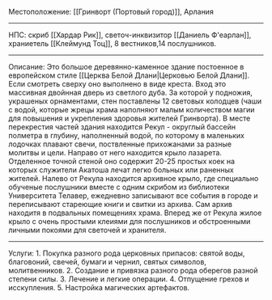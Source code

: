 Местоположение: [[Гринворт (Портовый город)]], Арлания
______
НПС: скриб [[Хардар Рик]], светоч-инквизитор [[Даниель Ф'еарлан]], храниетель [[Клеймунд Тоц]], 8 вестников,14 послушников. 
_____
Описание: Это большое деревянно-каменное здание постоенное в европейском стиле [[Церква Белой Длани|Церковью Белой Длани]]. Если смотреть сверху оно выполнено в виде креста. Вход это массивная двойнная дверь из светлого дуба. За которой у подножия, украшеных орнаментами, стен поставлены 12 световых колодцев (чаши с водой, которые жрецы храма наполняют малым количеством магии для повышения и укрепления здоровья жителей Гринворта). В месте перекрестия частей здания находится Рекул - округлый бассейн полметра в глубину, наполненный водой, по которому в маленьких лодочках плавают свечи, поствленные прихожанами за разные молитвы и цели. Направо от него находится крыло лазарета. Отделенное точной стеной оно содержит 20-25 простых коек на которых служители Акатоша лечат легко больных или раненных жителей. Налево от Рекула находится архивное крыло, где специально обученые послушники вместе с одним скрибом из библиотеки Университета Телавер, ежедневно записывают все события в городе и переписывают стареющие книги и свитки из архива. Сам архив находитя в подвальных помещениях храма. Вперед же от Рекула жилое крыло с очень простыми клеиями для послушников и обстроенными личными покоями для светочей и хранителя.  
______
Услуги: 
	1. Покупка разного рода церковных припасов: святой воды, благовоний, свечей, бумаги и чернил, святых символов, молитвенников.
	2. Создание и привязка разного рода оберегов разной степени силы.
	3. Лечение и легкие операции.
	4. Отпущение грехов и исскупления. 
	5. Настройка магических артефактов. 
	